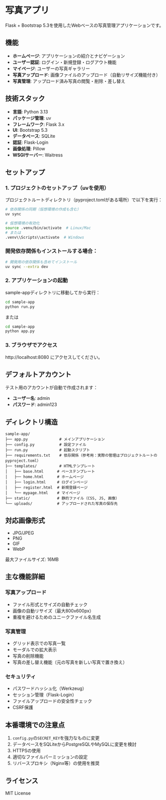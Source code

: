 # 写真アプリ

Flask + Bootstrap 5.3を使用したWebベースの写真管理アプリケーションです。

## 機能

- **ホームページ**: アプリケーションの紹介とナビゲーション
- **ユーザー認証**: ログイン・新規登録・ログアウト機能
- **マイページ**: ユーザーの写真ギャラリー
- **写真アップロード**: 画像ファイルのアップロード（自動リサイズ機能付き）
- **写真管理**: アップロード済み写真の閲覧・削除・差し替え

## 技術スタック

- **言語**: Python 3.13
- **パッケージ管理**: uv
- **フレームワーク**: Flask 3.x
- **UI**: Bootstrap 5.3
- **データベース**: SQLite
- **認証**: Flask-Login
- **画像処理**: Pillow
- **WSGIサーバー**: Waitress

## セットアップ

### 1. プロジェクトのセットアップ（uvを使用）

プロジェクトルートディレクトリ（pyproject.tomlがある場所）で以下を実行：

```bash
# 依存関係の同期（仮想環境の作成も含む）
uv sync

# 仮想環境の有効化
source .venv/bin/activate  # Linux/Mac
# または
.venv\\Scripts\\activate  # Windows
```

### 開発依存関係もインストールする場合：

```bash
# 開発用の依存関係も含めてインストール
uv sync --extra dev
```

### 2. アプリケーションの起動

sample-appディレクトリに移動してから実行：

```bash
cd sample-app
python run.py
```

または

```bash
cd sample-app
python app.py
```

### 3. ブラウザでアクセス

http://localhost:8080 にアクセスしてください。

## デフォルトアカウント

テスト用のアカウントが自動で作成されます：

- **ユーザー名**: admin
- **パスワード**: admin123

## ディレクトリ構造

```
sample-app/
├── app.py              # メインアプリケーション
├── config.py           # 設定ファイル
├── run.py              # 起動スクリプト
├── requirements.txt    # 依存関係（参考用：実際の管理はプロジェクトルートのpyproject.toml）
├── templates/          # HTMLテンプレート
│   ├── base.html      # ベーステンプレート
│   ├── home.html      # ホームページ
│   ├── login.html     # ログインページ
│   ├── register.html  # 新規登録ページ
│   └── mypage.html    # マイページ
├── static/            # 静的ファイル（CSS, JS, 画像）
└── uploads/           # アップロードされた写真の保存先
```

## 対応画像形式

- JPG/JPEG
- PNG
- GIF
- WebP

最大ファイルサイズ: 16MB

## 主な機能詳細

### 写真アップロード
- ファイル形式とサイズの自動チェック
- 画像の自動リサイズ（最大800x600px）
- 重複を避けるためのユニークファイル名生成

### 写真管理
- グリッド表示での写真一覧
- モーダルでの拡大表示
- 写真の削除機能
- 写真の差し替え機能（元の写真を新しい写真で置き換え）

### セキュリティ
- パスワードハッシュ化（Werkzeug）
- セッション管理（Flask-Login）
- ファイルアップロードの安全性チェック
- CSRF保護

## 本番環境での注意点

1. `config.py`の`SECRET_KEY`を強力なものに変更
2. データベースをSQLiteからPostgreSQLやMySQLに変更を検討
3. HTTPSの使用
4. 適切なファイルパーミッションの設定
5. リバースプロキシ（Nginx等）の使用を推奨

## ライセンス

MIT License
